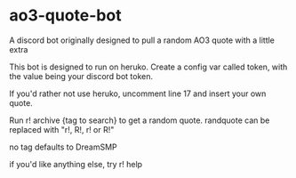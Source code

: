 # ao3-quote-bot
A discord bot originally designed to pull a random AO3 quote with a little extra

This bot is designed to run on heruko. Create a config var called token, with the value being your discord bot token.

If you'd rather not use heruko, uncomment line 17 and insert your own quote.

Run r! archive {tag to search} to get a random quote.
randquote can be replaced with "r!, R!, r! or R!"

no tag defaults to DreamSMP

if you'd like anything else, try r! help
